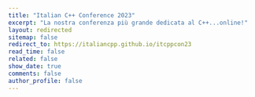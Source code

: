 ```yaml
---
title: "Italian C++ Conference 2023"
excerpt: "La nostra conferenza più grande dedicata al C++...online!"
layout: redirected
sitemap: false
redirect_to: https://italiancpp.github.io/itcppcon23
read_time: false
related: false
show_date: true
comments: false
author_profile: false
---
```

